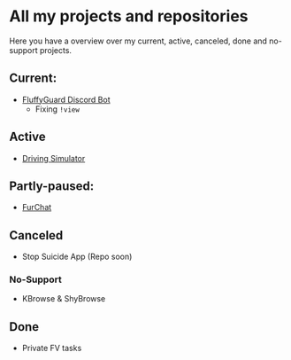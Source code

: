 # All my projects and repositories
Here you have a overview over my current, active, canceled, done and no-support projects.

## Current:
- [FluffyGuard Discord Bot](https://github.com/ShyFoxYT/discordbotfluffyguard)
  - Fixing `!view`

## Active
- [Driving Simulator](https://github.com/ShyFoxYT/Driving-Simulator)

## Partly-paused:
- [FurChat](https://github.com/ShyFoxYT/FurChat)

## Canceled
- Stop Suicide App (Repo soon)

### No-Support
- KBrowse & ShyBrowse
## Done
- Private FV tasks
